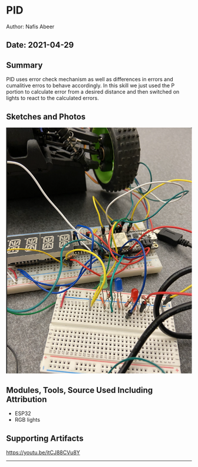 #  PID

Author: Nafis Abeer

Date: 2021-04-29
-----

## Summary
PID uses error check mechanism as well as differences in errors and cumalitive erros to behave accordingly. In this skill we just used the P portion to calculate error from a desired distance and then switched on lights to react to the calculated errors.

## Sketches and Photos
![Image](./images/wiring.png)

## Modules, Tools, Source Used Including Attribution
- ESP32
- RGB lights

## Supporting Artifacts
https://youtu.be/itCJ88CVu8Y

-----
